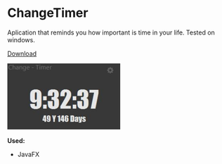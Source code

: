 # ChangeTimer

Aplication that reminds you how important is time in your life.
Tested on windows.


<a href="https://github.com/RobertJaskowski/ChangeTimer/raw/master/out/artifacts/ChangeTimer/ChangeTimer.jar">Download</a>

<img src="out/artifacts/ChangeTimer/changetimer.PNG" height="150px">


<b>Used:</b>
<ul>
 <li>JavaFX</li>
</ul>
